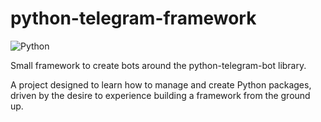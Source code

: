 # python-telegram-framework

![Python](https://img.shields.io/badge/Python-3776AB?style=for-the-badge&logo=python&logoColor=white)

Small framework to create bots around the python-telegram-bot library.

A project designed to learn how to manage and create Python packages, driven by the desire to experience building a framework from the ground up.
